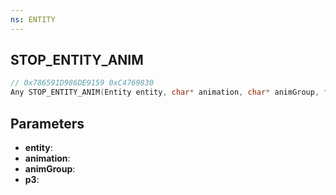 ```yaml
---
ns: ENTITY
---
```

## STOP_ENTITY_ANIM

```c
// 0x786591D986DE9159 0xC4769830
Any STOP_ENTITY_ANIM(Entity entity, char* animation, char* animGroup, float p3);
```

## Parameters
* **entity**:
* **animation**:
* **animGroup**:
* **p3**:
